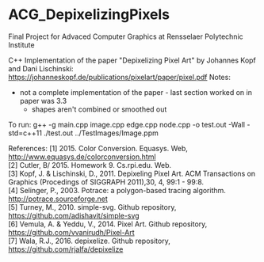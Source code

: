 # ACG_DepixelizingPixels

Final Project for Advaced Computer Graphics at Rensselaer Polytechnic Institute

C++ Implementation of the paper "Depixelizing Pixel Art" by Johannes Kopf and Dani Lischinski:
https://johanneskopf.de/publications/pixelart/paper/pixel.pdf
Notes:
- not a complete implementation of the paper - last section worked on in paper was 3.3
    - shapes aren't combined or smoothed out


To run:
g++ -g main.cpp image.cpp edge.cpp node.cpp -o test.out -Wall -std=c++11
./test.out ../TestImages/Image.ppm


References:
[1] 2015. Color Conversion. Equasys. Web, http://www.equasys.de/colorconversion.html  
[2] Cutler, B/ 2015. Homework 9. Cs.rpi.edu. Web.  
[3] Kopf, J. & Lischinski, D., 2011. Depixeling Pixel Art. ACM Transactions on Graphics (Procedings of SIGGRAPH 2011),30, 4, 99:1 - 99:8.  
[4] Selinger, P., 2003. Potrace: a polygon-based tracing algorithm. http://potrace.sourceforge.net  
[5] Turney, M., 2010. simple-svg. Github repository, https://github.com/adishavit/simple-svg  
[6] Vemula, A. & Yeddu, V., 2014. Pixel Art. Github repository, https://github.com/vvanirudh/Pixel-Art  
[7] Wala, R.J., 2016. depixelize. Github repository, https://github.com/rjalfa/depixelize
